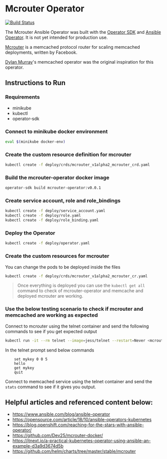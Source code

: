 # Mcrouter Operator

[![Build Status](https://travis-ci.com/geerlingguy/mcrouter-operator.svg?branch=master)](https://travis-ci.com/geerlingguy/mcrouter-operator)

The Mcrouter Ansible Operator was built with the [Operator SDK](https://github.com/operator-framework/operator-sdk) and [Ansible Operator](https://www.ansible.com/blog/ansible-operator). It is not yet intended for production use.

[Mcrouter](https://github.com/facebook/mcrouter) is a memcached protocol router for scaling memcached deployments, written by Facebook.

[Dylan Murray](https://github.com/dymurray)'s memcached operator was the original inspiration for this operator.

## Instructions to Run

### Requirements

  - minikube
  - kubectl
  - operator-sdk

### Connect to minikube docker environment

```sh
eval $(minikube docker-env)
```

### Create the custom resource definition for mcrouter

```sh
kubectl create -f deploy/crds/mcrouter_v1alpha2_mcrouter_crd.yaml
```

### Build the mcrouter-operator docker image

```sh
operator-sdk build mcrouter-operator:v0.0.1
```

### Create service account, role and role_bindings

```sh
kubectl create -f deploy/service_account.yaml
kubectl create -f deploy/role.yaml
kubectl create -f deploy/role_binding.yaml
```

### Deploy the Operator

```sh
kubectl create -f deploy/operator.yaml
```

### Create the custom resources for mcrouter

You can change the pods to be deployed inside the files

```sh
kubectl create -f deploy/crds/mcrouter_v1alpha2_mcrouter_cr.yaml
```

> Once everything is deployed you can use the `kubectl get all` command to check of mcrouter-operator and memcache and deployed mcrouter are working.

### Use the below testing scenario to check if mcrouter and memcached are working as expected

Connect to mcrouter using the telnet container and send the following commands to see if you get expected output

```sh
kubectl run -it --rm telnet --image=jess/telnet --restart=Never <mcrouter_pod_ip> 5000
```

In the telnet prompt send below commands

```
    set mykey 0 0 5
    hello
    get mykey
    quit
```

Connect to memcached service using the telnet container and send the `stats` command to see if it gives you output.

## Helpful articles and referenced content below:

  - https://www.ansible.com/blog/ansible-operator
  - https://opensource.com/article/18/10/ansible-operators-kubernetes
  - https://blog.openshift.com/reaching-for-the-stars-with-ansible-operator/
  - https://github.com/Dev25/mcrouter-docker/
  - https://itnext.io/a-practical-kubernetes-operator-using-ansible-an-example-d3a9d3674d5b
  - https://github.com/helm/charts/tree/master/stable/mcrouter

